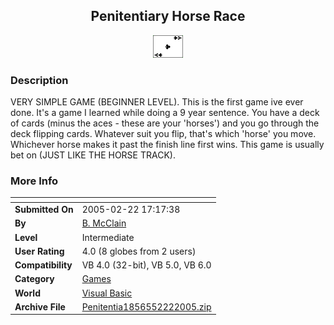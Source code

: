 ﻿<div align="center">

## Penitentiary Horse Race

<img src="Club.jpg">
</div>

### Description

VERY SIMPLE GAME (BEGINNER LEVEL). This is the first game ive ever done. It's a game I learned while doing a 9 year sentence. You have a deck of cards (minus the aces - these are your 'horses') and you go through the deck flipping cards. Whatever suit you flip, that's which 'horse' you move. Whichever horse makes it past the finish line first wins. This game is usually bet on (JUST LIKE THE HORSE TRACK).
 
### More Info
 


<span>             |<span>
---                |---
**Submitted On**   |2005-02-22 17:17:38
**By**             |[B\. McClain](https://github.com/Planet-Source-Code/PSCIndex/blob/master/ByAuthor/b-mcclain.md)
**Level**          |Intermediate
**User Rating**    |4.0 (8 globes from 2 users)
**Compatibility**  |VB 4\.0 \(32\-bit\), VB 5\.0, VB 6\.0
**Category**       |[Games](https://github.com/Planet-Source-Code/PSCIndex/blob/master/ByCategory/games__1-38.md)
**World**          |[Visual Basic](https://github.com/Planet-Source-Code/PSCIndex/blob/master/ByWorld/visual-basic.md)
**Archive File**   |[Penitentia1856552222005\.zip](https://github.com/Planet-Source-Code/b-mcclain-penitentiary-horse-race__1-59087/archive/master.zip)








